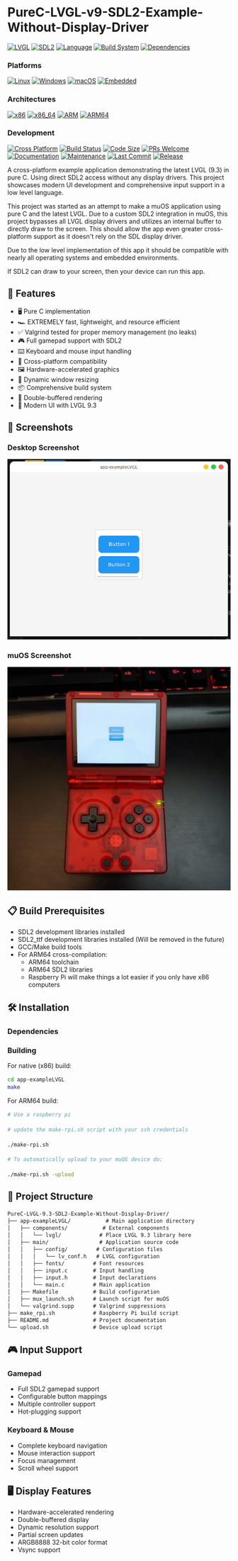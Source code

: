 # PureC-LVGL-v9-SDL2-Example-Without-Display-Driver

[![LVGL](https://img.shields.io/badge/LVGL-9.3-brightgreen.svg)](https://lvgl.io/)
[![SDL2](https://img.shields.io/badge/SDL-2.0-orange.svg)](https://www.libsdl.org/)
[![Language](https://img.shields.io/badge/language-C-blue.svg)]()
[![Build System](https://img.shields.io/badge/build-Make-red.svg)]()
[![Dependencies](https://img.shields.io/badge/dependencies-none-green.svg)]()

### Platforms
[![Linux](https://img.shields.io/badge/Linux-FCC624?style=flat&logo=linux&logoColor=black)]()
[![Windows](https://img.shields.io/badge/Windows-0078D6?style=flat&logo=windows&logoColor=white)]()
[![macOS](https://img.shields.io/badge/macOS-000000?style=flat&logo=apple&logoColor=white)]()
[![Embedded](https://img.shields.io/badge/Embedded%20Systems-2C3E50?style=flat&logo=arduino&logoColor=white)]()

### Architectures
[![x86](https://img.shields.io/badge/x86-Intel-blue.svg?style=flat&logo=intel&logoColor=white)]()
[![x86_64](https://img.shields.io/badge/x86__64-AMD-ED1C24.svg?style=flat&logo=amd&logoColor=white)]()
[![ARM](https://img.shields.io/badge/ARM-FA7343?style=flat&logo=arm&logoColor=white)]()
[![ARM64](https://img.shields.io/badge/ARM64-FA7343?style=flat&logo=arm&logoColor=white)]()

### Development
[![Cross Platform](https://img.shields.io/badge/Cross%20Platform-✓-success.svg)]()
[![Build Status](https://img.shields.io/badge/build-passing-success.svg)]()
[![Code Size](https://img.shields.io/badge/code%20size-lightweight-blue.svg)]()
[![PRs Welcome](https://img.shields.io/badge/PRs-welcome-brightgreen.svg)]()
[![Documentation](https://img.shields.io/badge/docs-up%20to%20date-brightgreen.svg)]()
[![Maintenance](https://img.shields.io/badge/Maintained%3F-yes-green.svg)]()
[![Last Commit](https://img.shields.io/badge/last%20commit-active-success.svg)]()
[![Release](https://img.shields.io/badge/latest%20release-v1.0-blue.svg)]()

A cross-platform example application demonstrating the latest LVGL (9.3) in pure C. Using direct SDL2 access without any display drivers. This project showcases modern UI development and comprehensive input support in a low level language.

This project was started as an attempt to make a muOS application using pure C and the latest LVGL. Due to a custom SDL2 integration in muOS, this project bypasses all LVGL display drivers and utilizes an internal buffer to directly draw to the screen. This should allow the app even greater cross-platform support as it doesn't rely on the SDL display driver. 

Due to the low level implementation of this app it should be compatible with nearly all operating systems and embedded environments. 

If SDL2 can draw to your screen, then your device can run this app. 


## 🚀 Features

- 🖥️ Pure C implementation
- 🏎️ EXTREMELY fast, lightweight, and resource efficient
- ✅ Valgrind tested for proper memory management (no leaks)
- 🎮 Full gamepad support with SDL2
- ⌨️ Keyboard and mouse input handling
- 📱 Cross-platform compatibility
- 🖼️ Hardware-accelerated graphics
- 🎯 Dynamic window resizing
- 📦 Comprehensive build system
- 🔄 Double-buffered rendering
- 🎨 Modern UI with LVGL 9.3

## 📸 Screenshots

### Desktop Screenshot
![Desktop Screenshot](pictures/desktop.png)

### muOS Screenshot
![muOS Interface](pictures/muOS.jpg)



## 📋 Build Prerequisites

- SDL2 development libraries installed
- SDL2_ttf development libraries installed (Will be removed in the future)
- GCC/Make build tools
- For ARM64 cross-compilation:
  - ARM64 toolchain
  - ARM64 SDL2 libraries
  - Raspberry Pi will make things a lot easier if you only have x86 computers

## 🛠️ Installation

### Dependencies

### Building

For native (x86) build:
```bash
cd app-exampleLVGL
make
```

For ARM64 build:
```bash
# Use a raspberry pi

# update the make-rpi.sh script with your ssh credentials

./make-rpi.sh

# To automatically upload to your muOS device do:

./make-rpi.sh -upload
```



## 📁 Project Structure

```
PureC-LVGL-9.3-SDL2-Example-Without-Display-Driver/
├── app-exampleLVGL/           # Main application directory
│   ├── components/           # External components
│   │   └── lvgl/            # Place LVGL 9.3 library here
│   ├── main/                # Application source code
│   │   ├── config/         # Configuration files
│   │   │   └── lv_conf.h   # LVGL configuration
│   │   ├── fonts/         # Font resources
│   │   ├── input.c        # Input handling
│   │   ├── input.h        # Input declarations
│   │   └── main.c         # Main application
│   ├── Makefile           # Build configuration
│   ├── mux_launch.sh      # Launch script for muOS
│   └── valgrind.supp      # Valgrind suppressions
├── make_rpi.sh            # Raspberry Pi build script
├── README.md              # Project documentation
└── upload.sh              # Device upload script
```

## 🎮 Input Support

### Gamepad
- Full SDL2 gamepad support
- Configurable button mappings
- Multiple controller support
- Hot-plugging support

### Keyboard & Mouse
- Complete keyboard navigation
- Mouse interaction support
- Focus management
- Scroll wheel support

## 🖥️ Display Features

- Hardware-accelerated rendering
- Double-buffered display
- Dynamic resolution support
- Partial screen updates
- ARGB8888 32-bit color format
- Vsync support

